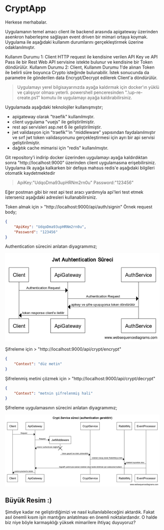 # CryptApp

Herkese merhabalar.

Uygulamanın temel amacı client ile backend arasında apigateway üzerinden asenkron haberleşme sağlayan event driven bir mimari ortaya koymak. Uygulama ile aşağıdaki kullanım durumlarını gerçekleştirmek üzerine odaklanılmıştır.

Kullanım Durumu 1: Client HTTP request ile kendisine verilen API Key ve API Pass ile bir Rest Web API servisine istekte bulunur ve kendisine bir Token döndürülür.
Kullanım Durumu 2: Client, Kullanım Durumu 1'de alınan Token ile belirli süre boyunca Crypto isteğinde bulunabilir. İstek sonucunda da parametre ile gönderilen data Encrypt/Decrypt edilerek Client'a döndürülür.

>Uygulamayı yerel bilgisayarınızda ayağa kaldırmak için docker'ın yüklü ve çalışıyor olması yeterli. powershell penceresinden ".\up-re-create.ps1" komutu ile uygulamayı ayağa kaldırabilirsiniz.

Uygulamada aşağıdaki teknolojiler kullanışmıştır;

- apigateway olarak "traefik" kullanılmıştır.
- client uygulama "vuejs" ile geliştirilmiştir.
- rest api servisleri asp.net 6 ile geliştirilmiştir.
- jwt validasyon için "traefik"'in "middleware" yapısından faydalanılmıştır ve sırf jwt token validasyonunu gerçekleştirmesi için ayrı bir api servisi geliştirilmiştir.
- dağıtık cache mimarisi için "redis" kullanılmıştır.

Git repository'i indirip docker üzerinden uygulamayı ayağa kaldırdıktan sonra "http://localhost:9000" üzerinden client uygulamasına erişebilirsiniz. Uygulama ilk ayağa kalkarken bir defaya mahsus redis'e aşağıdaki bilgileri otomatik kaydetmektedir

>ApiKey:"UdqoDma93upHRNm2rn0u"
>Password:"123456"

Eğer postman gibi bir rest api test aracı yardımıyla api'leri test etmek isterseniz aşağıdaki adresleri kullanabilirsiniz.

Token almak için > "http://localhost:9000/api/auth/signin"
Örnek request body;

```json
{
    "ApiKey": "UdqoDma93upHRNm2rn0u",
    "Password": "123456"
}
```

Authentication sürecini anlatan diyagramımız;

![Jwt Authentication Sürecimiz!](https://github.com/brkmustu/CryptApp/blob/main/docs/jwt-auth-sureci.png "Jwt Authentication Sürecimiz")


Şifreleme için > "http://localhost:9000/api/crypt/encrypt"

```json
{
    "Context": "düz metin"
}
```

Şifrelenmiş metini çözmek için > "http://localhost:9000/api/crypt/decrypt"

```json
{
    "Context": "metnin şifrelenmiş hali"
}
```

Şifreleme uygulamasının sürecini anlatan diyagramımız;

![Crypt Service Sürecimiz!](https://github.com/brkmustu/CryptApp/blob/main/docs/crypt-service-sureci.png "Crypt Service Sürecimiz")

## Büyük Resim :)

Şimdiye kadar ne geliştirdiğimizi ve nasıl kullanılabileceğini aktardık. Fakat asıl önemli kısım işin mantığını anlatılması en önemli noktalardandır. O halde biz niye böyle karmaşıklığı yüksek mimarilere ihtiyaç duyuyoruz?